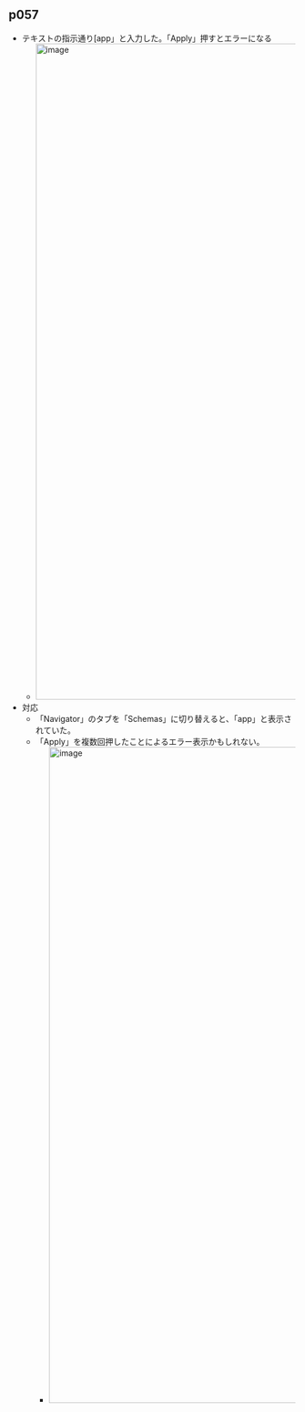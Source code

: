 ## p057
- テキストの指示通り[app」と入力した。「Apply」押すとエラーになる
  - <img width="1920" height="1150" alt="image" src="https://github.com/user-attachments/assets/d156e05c-102d-4278-a1bf-8c68e8c6ba94" />
- 対応
  - 「Navigator」のタブを「Schemas」に切り替えると、「app」と表示されていた。
  - 「Apply」を複数回押したことによるエラー表示かもしれない。
    - <img width="1920" height="1150" alt="image" src="https://github.com/user-attachments/assets/a16a8a43-5f8d-46af-a9a6-1f968ea2ea1b" />
